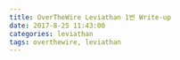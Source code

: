 ```yaml
---
title: OverTheWire Leviathan 1번 Write-up
date: 2017-8-25 11:43:00
categories: leviathan
tags: overthewire, leviathan
---
```


